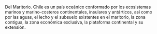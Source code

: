Del Maritorio. Chile es un país oceánico conformado por los ecosistemas marinos y marino-costeros continentales, insulares y antárticos, así como por las aguas, el lecho y el subsuelo existentes en el maritorio, la zona contigua, la zona económica exclusiva, la plataforma continental y su extensión.
